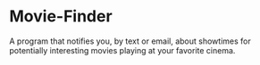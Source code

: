 # Movie-Finder
A program that notifies you, by text or email, about showtimes for potentially interesting movies playing at your favorite cinema.
